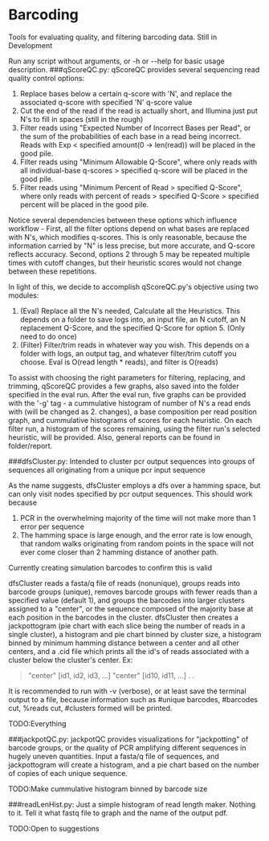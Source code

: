 # Barcoding
Tools for evaluating quality, and filtering barcoding data. Still in Development

Run any script without arguments, or -h or --help for basic usage description.
###qScoreQC.py:
qScoreQC provides several sequencing read quality control options:

1. Replace bases below a certain q-score with 'N', and replace the associated q-score with specified 'N' q-score value
2. Cut the end of the read if the read is actually short, and Illumina just put N's to fill in spaces (still in the rough)
3. Filter reads using "Expected Number of Incorrect Bases per Read", or the sum of the probabilities of each base in a read being incorrect. Reads with Exp < specified amount(0 -> len(read)) will be placed in the good pile.
4. Filter reads using "Minimum Allowable Q-Score", where only reads with all individual-base q-scores > specified q-score will be placed in the good pile.
5. Filter reads using "Minimum Percent of Read > specified Q-Score", where only reads with percent of reads > specified Q-Score > specified percent will be placed in the good pile.

Notice several dependencies between these options which influence workflow - First, all the filter options depend on what bases are replaced with N's, which modifies q-scores. This is only reasonable, because the information carried by "N" is less precise, but more accurate, and Q-score reflects accuracy. Second, options 2 through 5 may be repeated multiple times with cutoff changes, but their heuristic scores would not change between these repetitions.

In light of this, we decide to accomplish qScoreQC.py's objective using two modules:

1. (Eval) Replace all the N's needed, Calculate all the Heuristics. This depends on a folder to save logs into, an input file, an N cutoff, an N replacement Q-Score, and the specified Q-Score for option 5. (Only need to do once)
2. (Filter) Filter/trim reads in whatever way you wish. This depends on a folder with logs, an output tag, and whatever filter/trim cutoff you choose.
Eval is O(read length * reads), and filter is O(reads)

To assist with choosing the right parameters for filtering, replacing, and trimming, qScoreQC provides a few graphs, also saved into the folder specified in the eval run. After the eval run, five graphs can be provided with the '-g' tag - a cummulative histogram of number of N's a read ends with (will be changed as 2. changes), a base composition per read position graph, and cummulative histograms of scores for each heuristic. On each filter run, a histogram of the scores remaining, using the filter run's selected heuristic, will be provided. Also, general reports can be found in folder/report.

###dfsCluster.py:
Intended to cluster pcr output sequences into groups of sequences all originating from a unique pcr input sequence

As the name suggests, dfsCluster employs a dfs over a hamming space, but can only visit nodes specified by pcr output sequences. This should work because

1. PCR in the overwhelming majority of the time will not make more than 1 error per sequence
2. The hamming space is large enough, and the error rate is low enough, that random walks originating from random points in the space will not ever come closer than 2 hamming distance of another path.

Currently creating simulation barcodes to confirm this is valid

dfsCluster reads a fasta/q file of reads (nonunique), groups reads into barcode groups (unique), removes barcode groups with fewer reads than a specified value (default 1), and groups the barcodes into larger clusters assigned to a "center", or the sequence composed of the majority base at each position in the barcodes in the cluster. dfsCluster then creates a jackpottogram (pie chart with each slice being the number of reads in a single cluster), a histogram and pie chart binned by cluster size, a histogram binned by minimum hamming distance between a center and all other centers, and a .cid file which prints all the id's of reads associated with a cluster below the cluster's center. Ex:

>"center"
[id1, id2, id3, ...]
>"center"
[id10, id11, ...]
.
.

It is recommended to run with -v (verbose), or at least save the terminal output to a file, because information such as #unique barcodes, #barcodes cut, %reads cut, #clusters formed will be printed.

TODO:Everything

###jackpotQC.py:
jackpotQC provides visualizations for "jackpotting" of barcode groups, or the quality of PCR amplifying different sequences in hugely uneven quantities. Input a fasta/q file of sequences, and jackpottogram will create a histogram, and a pie chart based on the number of copies of each unique sequence.

TODO:Make cummulative histogram binned by barcode size

###readLenHist.py:
Just a simple histogram of read length maker. Nothing to it. Tell it what fastq file to graph and the name of the output pdf.

TODO:Open to suggestions
